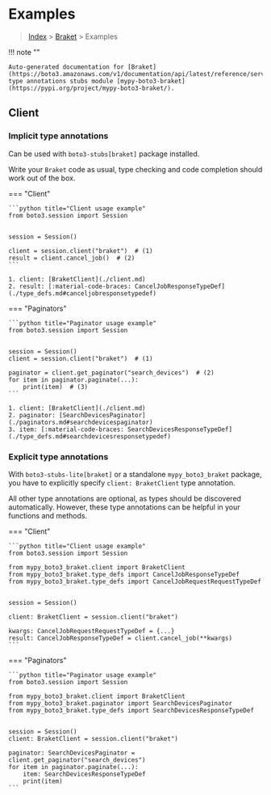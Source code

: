 # Examples

> [Index](../README.md) > [Braket](./README.md) > Examples

!!! note ""

    Auto-generated documentation for [Braket](https://boto3.amazonaws.com/v1/documentation/api/latest/reference/services/braket.html#Braket)
    type annotations stubs module [mypy-boto3-braket](https://pypi.org/project/mypy-boto3-braket/).

## Client

### Implicit type annotations

Can be used with `boto3-stubs[braket]` package installed.

Write your `Braket` code as usual,
type checking and code completion should work out of the box.


=== "Client"

    ```python title="Client usage example"
    from boto3.session import Session


    session = Session()

    client = session.client("braket")  # (1)
    result = client.cancel_job()  # (2)
    ```

    1. client: [BraketClient](./client.md)
    2. result: [:material-code-braces: CancelJobResponseTypeDef](./type_defs.md#canceljobresponsetypedef) 



=== "Paginators"

    ```python title="Paginator usage example"
    from boto3.session import Session


    session = Session()
    client = session.client("braket")  # (1)

    paginator = client.get_paginator("search_devices")  # (2)
    for item in paginator.paginate(...):
        print(item)  # (3)
    ```

    1. client: [BraketClient](./client.md)
    2. paginator: [SearchDevicesPaginator](./paginators.md#searchdevicespaginator)
    3. item: [:material-code-braces: SearchDevicesResponseTypeDef](./type_defs.md#searchdevicesresponsetypedef) 




### Explicit type annotations

With `boto3-stubs-lite[braket]`
or a standalone `mypy_boto3_braket` package, you have to explicitly specify `client: BraketClient` type annotation.

All other type annotations are optional, as types should be discovered automatically.
However, these type annotations can be helpful in your functions and methods.


=== "Client"

    ```python title="Client usage example"
    from boto3.session import Session

    from mypy_boto3_braket.client import BraketClient
    from mypy_boto3_braket.type_defs import CancelJobResponseTypeDef
    from mypy_boto3_braket.type_defs import CancelJobRequestRequestTypeDef


    session = Session()

    client: BraketClient = session.client("braket")

    kwargs: CancelJobRequestRequestTypeDef = {...}
    result: CancelJobResponseTypeDef = client.cancel_job(**kwargs)
    ```



=== "Paginators"

    ```python title="Paginator usage example"
    from boto3.session import Session

    from mypy_boto3_braket.client import BraketClient
    from mypy_boto3_braket.paginator import SearchDevicesPaginator
    from mypy_boto3_braket.type_defs import SearchDevicesResponseTypeDef


    session = Session()
    client: BraketClient = session.client("braket")

    paginator: SearchDevicesPaginator = client.get_paginator("search_devices")
    for item in paginator.paginate(...):
        item: SearchDevicesResponseTypeDef
        print(item)
    ```




